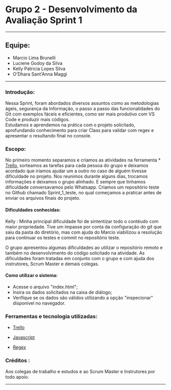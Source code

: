 # Grupo 2 - Desenvolvimento da Avaliação Sprint 1

***
## Equipe:
- Marcio Lima Brunelli
- Luciene Godoy da Silva
- Kelly Patricia Lopes Silva
- O'Dhara Sant'Anna Maggi

***
### Introdução:
Nessa Sprint, foram abordados diversos assuntos como as metodologias ágeis, segurança da Informação, o passo a passo das funcionalidades do Git com exemplos fáceis e eficientes, como ser mais produtivo com VS Code e produzir mais códigos.  
Estudamos e aprendemos na prática com o projeto solicitado, aprofundando conhecimento para criar Class para validar com regex e apresentar o resultando final no console. 

### Escopo:

No primeiro momento separamos e criamos as atividades na ferramenta * [Trello](https://trello.com/invite/b/HYCfW3Wq/ATTI229826b5874d9ab830e5d4b60fff1c58E4F52549/sprint-1-compass-uol), sorteamos as tarefas para cada pessoa do grupo e deixamos acordado que iríamos ajudar um a outro no caso de alguém tivesse dificuldade no projeto. Nos reunimos durante alguns dias, trocamos informações e deixamos o grupo alinhado. 
E sempre que tinhamos dificuldade conversavamos pelo Whatsapp. 
Criamos um repositório teste no Github chamado Sprint_1_teste, no qual começamos a praticar antes de enviar os arquivos finais do projeto.  

#### Dificuldades conhecidas:
Kelly : Minha principal dificuldade foi de sintentizar todo o contéudo com maior propriedade. 
Tive um impasse por conta da configuração do git que saiu da pasta do diretório, mas com ajuda do Marcio viabilizou a resolução para continuar os testes e commit no repositório teste. 

O grupo apresentou algumas dificuldades ao utilizar o repositório remoto e também no desenvolvimento do código solicitado na atividade. As dificuldades foram tratadas em conjunto com o grupo e com ajuda dos instrutores, Scrum Master e demais colegas. 

#### Como utilizar o sistema:
- Acesse o arquivo "index.html";
- Insira os dados solicitados na caixa de diálogo;
- Verifique se os dados são válidos utilizando a opção "inspecionar" disponível no navegador.
### Ferramentas e tecnologia utilizadas:
* [Trello](https://trello.com/invite/b/HYCfW3Wq/ATTI229826b5874d9ab830e5d4b60fff1c58E4F52549/sprint-1-compass-uol)

* [Javascript](https://developer.mozila.org/pt-BR/docs/Web/JavaScript)

* [Regex](https://regexr.com/)


### Créditos :

Aos colegas de trabalho e estudos e ao Scrum Master e Instrutores por todo apoio.

***
